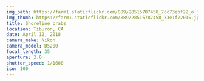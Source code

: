 ```yaml
---
img_path: https://farm1.staticflickr.com/889/28515787458_7cc73ebf22_o.jpg
img_thumb: https://farm1.staticflickr.com/889/28515787458_33e1f72015.jpg
title: Shoreline crabs
location: Tiburon, CA
date: April 12, 2018
camera_make: Nikon
camera_model: D5200
focal_length: 35
aperture: 2.0
shutter_speed: 1/1600
iso: 100
---
```



